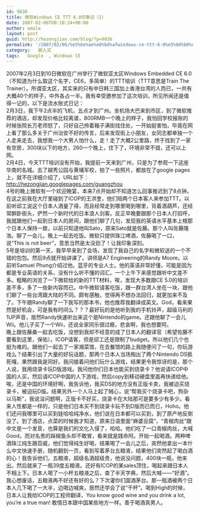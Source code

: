 ```yaml
---
id: 9836
title: 微软Windows CE TTT 6.0印象记（1）
date: 2007-02-06T00:10:24+00:00
author: omale
layout: post
guid: http://hezongjian.com/blog/?p=9836
permalink: '/2007/02/06/%e5%be%ae%e8%bd%afwindows-ce-ttt-6-0%e5%8d%b0%e8%b1%a1%e8%ae%b0%ef%bc%881%ef%bc%89/'
category:   嵌入式  
tags:   Google  , Windows CE
---
```

<meta content="MSHTML 6.00.5730.11" name=GENERATOR>

<body leftMargin=3 topMargin=2>

<div>
  2007年2月3日到10日微软在广州举行了微软亚太区Windows Embedded CE 6.0（不知道为什么取这个名字，CE6，多简单）的TTT培训（TTT意思是Train The Trainer）。所谓亚太区，其实来的只有中日韩三国加上香港台湾的人而已，一共有大概40个的样子，中外各占一半。我有幸受邀参加了这次培训，所见所闻还是值得一记的，以下是流水账式日记：
</div>

<div>
   
</div>

<div>
  2月3日，我下午2点半的飞机，五点才到广州。坐机场大巴来到市区，到了微软推荐的酒店，却发现价格比较离谱，800RMB一个晚上的样子，我怕回学校报账的时候张院长万老师怒了，只好自己拎着箱子满街找住处，一开始挺害怕，毕竟在网上看了那么多关于广州治安不好的传言，后来发现街上小朋友，女同志都单独一个人走来走去，我想我一个大男人怕什么，走！走了大概2公里路，终于找到了一家有空房，300块以下的地方，260一个晚上，住下了，环境非常不错，还可以上网。
</div>

<div>
   
</div>

<div>
  2月4日，今天TTT培训没有开始，我提前一天来到广州，只是为了参观一下这座华南的名城。去了越秀公园与黄埔军校，拍了一些照片，都放在了google pages上，就不在详细介绍了，URL如下：
</div>

<div>
   
</div>

<div>
  <a href="http://hezongjian.googlepages.com/guangzhou">http://hezongjian.googlepages.com/guangzhou</a>
</div>

<div>
   
</div>

<div>
  4号的晚上微软有一个欢迎晚宴，本来7点开始却不知道怎么回事推迟到了8点钟。在这之前我在大厅里碰到了ICOP的王洪奎，他们陪两个日本客人来参加TTT。以前听邱工说这个日本人酒量了得，而且经常走到哪里喝到哪里，背着酒葫芦，还经常醉卧街头，俨然一个新时代的日本浪人剑客。反正早晚要跟那个日本人打招呼，我就跟他们一起到日本人的房间，跟他们聊了几句，发现我的英语水平基本上根那个日本人保持一致，以前只知道他叫Sato，原来Sato就是佐藤。那个人叫佐藤隆浩。聊了一会儿，晚上一起去吃饭。微软只提供珠江啤酒，佐藤喝了一口，说“This is not beer”，意思当然是太没劲了！让我印象深刻。
</div>

<div>
   
</div>

<div>
  5号是培训的第一天，我早早来到了会场，发现了我自己的名字和微软送的一个不错的包包。然后9点就开始讲课了。讲师是A7 Engineering的Randy Moore。以前听Samuel Phung介绍过他。蓝牙的专业人士。他的英语非常好懂，可能是因为都是专业英语的关系，没有什么听不懂的词汇。一个上午下来感觉跟听中文差不多。粗略的浏览了一下微软给的新的TTT材料，唉，发现大多数跟CE 5.0的培训差不多，多了一些新内容而已。中午微软请客吃饭，跟一群台湾人坐在一块，跟他们聊了一些台湾跟大陆的不同。颇有感触，觉得再不想办法回归，就更加来不及了。下午跟Randy聊了一下我写的那本书，他也推荐我翻译成英文。God，看来果然是好机会，可是我有时间么？？？最好玩的是他听到我的手机铃声，超级马利的1UP声音，居然Randy快速听出来这个是Nintendo的game。还跟他聊了一会儿Wii。他儿子买了一个Wii，还说全家同乐很过瘾，悲哀啊，我也想要阿。
</div>

<div>
   
</div>

<div>
  晚上跟佐藤桑一起去吃饭，没想到我却不经意的成了日本人的翻译官（希望佐藤不要看到这里，保佑）。ICOP请客，但是邱工还是限制了budget。所以他们几个也挺为难的。跟他们一起去了一家湘菜馆，在去餐馆的路上我随便问了一句，你玩游戏么？结果引出了大量的好玩话题，那两个日本人当场掏出了两个Nintendo DS抵死嘎，果然跟我是同好。我问接着问他们玩什么游戏，结果更令我惊讶的是，那个人说，我用烧录卡玩D版游戏。我问他你们日本也能买到烧录卡？他说请ICOP中国的人买，然后请ICOP中国的人下游戏，然后copy到移动硬盘里面再快递给他。唉，还是中国的环境好啊，我告诉他，我买DS的地方没有正版卡卖，我被迫买烧录卡，被迫玩D版。结果另外一个人马上起了贼心，说“帮我买个烧录卡吧，狗杂以马斯”，我说没问题啊，正版卡不好买，烧录卡在大陆那可是要多少有多少。看来人性都是一样的，只是他们日本买不到烧录卡玩不到D版而已而已，Hoho。他们还问我哪里可以买到娃哈哈纯净水，他们说在日本都可以买到，到了原产地反倒没了。到了酒店，点菜的时候我才知道，原来日语里面“麻婆豆腐”，“青椒肉丝”跟中文是一个发音，也算是我们的文化入侵了，哈哈。他们吃了一口青椒肉丝，大喊Good，而对名贵的跺椒鱼头却不敢冒，看来就是践命阿。开始一起喝酒。两种啤酒珠江纯生跟百威，他们觉得纯生好喝，结果喝了一会儿之后，突然他拿出一本什么中文快速手册，随机翻到一页，看到写着茅台五粮液，结果他们突然起了喝白酒的心！我告诉他们，五粮液，超级名酒超级贵，他说没问题，400块一瓶，他来出。然后就来了一瓶39度五粮液。还好有ICOP的某sales顶住，喝起来跟日本人不相上下。日本人喝了一小杯五粮液之后，查了半天字典，然后大喊——“好酒”。我心想废话，五粮液再不好还有好的么？下次灌你们国酒茅台。那一瓶酒被两个日本人几下喝了一大半，边喝边喊爽，居然还学会了说“干杯”。喝到High的时候，日本人让我给ICOP的工程师翻译，You know good wine and you drink a lot, you&#8217;re a true man! 敢情日本跟中国某些地方一样。善于喝酒真男人。
</div>

<div>
   
</div>

<div>
   
</div>

<div>
   
</div>

<div>
   
</div>